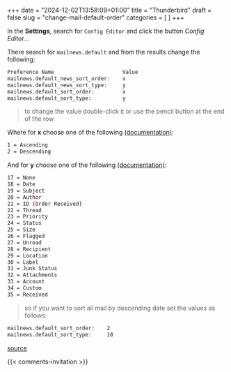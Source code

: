 +++
date = "2024-12-02T13:58:09+01:00"
title = "Thunderbird"
draft = false
slug = "change-mail-default-order"
categories = [ ]
+++

In the **Settings**, search for `Config Editor` and click the button *Config Editor...*

There search for `mailnews.default` and from the results change the following:

```bash
Preference Name                      Value
mailnews.default_news_sort_order:    x
mailnews.default_news_sort_type:     y
mailnews.default_sort_order:         x
mailnews.default_sort_type:          y
```

> to change the value double-click it or use the pencil button at the end of the row

Where for **x** choose one of the following [(documentation)](https://developer.mozilla.org/en/nsMsgViewSortOrder):

```bash
1 = Ascending
2 = Descending
```

And for **y** choose one of the following [(documentation)](https://developer.mozilla.org/en/nsMsgViewSortType):

```bash
17 = None
18 = Date
19 = Subject
20 = Author
21 = ID (Order Received)
22 = Thread
23 = Priority
24 = Status
25 = Size
26 = Flagged
27 = Unread
28 = Recipient
29 = Location
30 = Label
31 = Junk Status
32 = Attachments
33 = Account
34 = Custom
35 = Received
```

> so if you want to sort all mail by descending date set the values as follows:

```bash
mailnews.default_sort_order:    2
mailnews.default_sort_type:     18
```

[source](https://superuser.com/a/13551)

{{< comments-invitation >}}